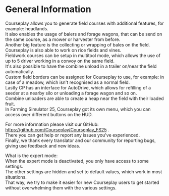 # General Information

  
Courseplay allows you to generate field courses with additional features, for example: headlands.  
It also enables the usage of balers and forage wagons, that can be send on the same course, as a mower or harvester from before.  
Another big feature is the collecting or wrapping of bales on the field.  
Courseplay is also able to work on rice fields and vines.  
Fieldwork courses can be setup in multitool mode, which allows the use of up to 5 driver working in a convoy on the same field.  
It's also possible to have the combine unload in a trailer on/near the field automatically.  
Custom field borders can be assigned for Courseplay to use, for example: in case of a meadow, which isn't recognised as a normal field.  
Lastly CP has an interface for AutoDrive, which allows for refilling of a seeder at a nearby silo or unloading a forage wagon and so on.  
Combine unloaders are able to create a heap near the field with their loaded fruit.  
In Farming Simulator 25, Courseplay got its own menu, which you can access over different buttons on the HUD.  
  
For more information please visit our GitHub: https://github.com/Courseplay/Courseplay_FS25 .  
There you can get help or report any issues you've experienced.  
Finally, we thank every translator and our community for reporting bugs, giving use feedback and new ideas.  
  
What is the expert mode:  
When the expert mode is deactivated, you only have access to some settings.  
The other settings are hidden and set to default values, which work in most situations.  
That way, we try to make it easier for new Courseplay users to get started without overwhelming them with the various settings.  


